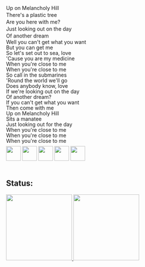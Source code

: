 <p style="line-height:5px;">Up on Melancholy Hill</p>
<p style="line-height:5px;">There's a plastic tree</p>
<p style="line-height:5px;">Are you here with me?</p>
<p style="line-height:5px;">Just looking out on the day</p>
<p style="line-height:5px;">Of another dream</p>
<p>Well you can't get what you want</p>
<p>But you can get me</p>
<p>So let's set out to sea, love</p>
<p>'Cause you are my medicine</p>
<p>When you're close to me</p>
<p>When you're close to me</p>
<p>So call in the submarines</p>
<p>'Round the world we'll go</p>
<p>Does anybody know, love</p>
<p>If we're looking out on the day</p>
<p>Of another dream?</p>
<p>If you can't get what you want</p>
<p>Then come with me</p>
<p>Up on Melancholy Hill</p>
<p>Sits a manatee</p>
<p>Just looking out for the day</p>
<p>When you're close to me</p>
<p>When you're close to me</p>
<p>When you're close to me</p>
<style>
  p {
    line-height: 1px;
  }
</style>
</style>
<div class="imgs-display" style="display:row">
<img loading="lazy" src="https://cdn.jsdelivr.net/gh/devicons/devicon@latest/icons/dart/dart-original.svg" width="40" height="auto"/>
<img loading="lazy" src="https://cdn.jsdelivr.net/gh/devicons/devicon@latest/icons/flutter/flutter-original.svg" width="40" height="auto"/>
<img loading="lazy" src="https://cdn.jsdelivr.net/gh/devicons/devicon@latest/icons/python/python-original.svg" width="40" height="auto" />
<img loading="lazy" src="https://cdn.jsdelivr.net/gh/devicons/devicon@latest/icons/flask/flask-original.svg" width="40" height="auto" />
<img loading="lazy" src="https://cdn.jsdelivr.net/gh/devicons/devicon@latest/icons/mysql/mysql-original.svg" width="40" height="auto" />
</div>
</br>

## Status:
<div>
<a href="https://github.com/thliasc">
<img loading="lazy" height="180em" src="https://github-readme-stats.vercel.app/api/top-langs/?username=thliasc&layout=compact&langs_count=7&theme=dracula"/>
<img loading="lazy" height="180em" src="https://github-readme-stats.vercel.app/api?username=thliasc&show_icons=true&theme=dracula&include_all_commits=true&count_private=true"/>
</div>
